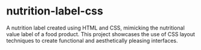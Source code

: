 # nutrition-label-css
A nutrition label created using HTML and CSS, mimicking the nutritional value label of a food product. This project showcases the use of CSS layout techniques to create functional and aesthetically pleasing interfaces.

